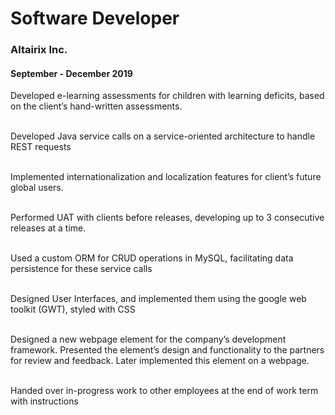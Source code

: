 # Software Developer
### Altairix Inc. 
#### September - December 2019

Developed e-learning assessments for children with learning deficits, based on the client’s hand-written assessments.<br/><br/>

Developed Java service calls on a service-oriented architecture to handle REST requests<br/><br/>

Implemented internationalization and localization features for client’s future global users.<br/><br/>

Performed UAT with clients before releases, developing up to 3 consecutive releases at a time.<br/><br/>

Used a custom ORM for CRUD operations in MySQL, facilitating data persistence for these service calls<br/><br/>

Designed User Interfaces, and implemented them using the google web toolkit (GWT), styled with CSS<br/><br/>

Designed a new webpage element for the company’s development framework. Presented the element’s design and functionality to the partners for review and feedback. Later implemented this element on a webpage.<br/><br/>

Handed over in-progress work to other employees at the end of work term with instructions